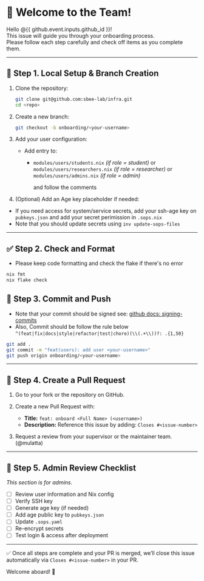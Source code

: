 # 🎉 Welcome to the Team!

Hello @{{ github.event.inputs.github_id }}!  
This issue will guide you through your onboarding process.  
Please follow each step carefully and check off items as you complete them.

---

## 🧱 Step 1. Local Setup & Branch Creation

1. Clone the repository:

   ```bash
   git clone git@github.com:sbee-lab/infra.git
   cd <repo>
   ```

2. Create a new branch:

   ```bash
   git checkout -b onboarding/<your-username>
   ```

3. Add your user configuration:

   - Add entry to:

     - `modules/users/students.nix` _(if role = student)_
       or
       `modules/users/researchers.nix` _(if role = researcher)_
       or
       `modules/users/admins.nix` _(if role = admin)_

       and follow the comments

4. (Optional) Add an Age key placeholder if needed:

- If you need access for system/service secrets, add your ssh-age key on `pubkeys.json` and add your secret perimission in `.sops.nix`
- Note that you should update secrets using `inv update-sops-files`

---

## ✅ Step 2. Check and Format

- Please keep code formatting and check the flake if there's no error

```nix
nix fmt
nix flake check
```

## 💾 Step 3. Commit and Push

- Note that your commit should be signed
  see: [github docs: signing-commits](https://docs.github.com/ko/authentication/managing-commit-signature-verification/signing-commits)
- Also, Commit should be follow the rule below
  `^(feat|fix|docs|style|refactor|test|chore)(\\(.+\\))?: .{1,50}`

```bash
git add .
git commit -m "feat(users): add user <your-username>"
git push origin onboarding/<your-username>
```

---

## 🔁 Step 4. Create a Pull Request

1. Go to your fork or the repository on GitHub.
2. Create a new Pull Request with:

   - **Title:** `feat: onboard <Full Name> (<username>)`
   - **Description:** Reference this issue by adding:
     `Closes #<issue-number>`

3. Request a review from your supervisor or the maintainer team. (@mulatta)

---

## 🧩 Step 5. Admin Review Checklist

_This section is for admins._

- [ ] Review user information and Nix config
- [ ] Verify SSH key
- [ ] Generate age key (if needed)
- [ ] Add age public key to `pubkeys.json`
- [ ] Update `.sops.yaml`
- [ ] Re-encrypt secrets
- [ ] Test login & access after deployment

---

✅ Once all steps are complete and your PR is merged,
we’ll close this issue automatically via `Closes #<issue-number>` in your PR.

Welcome aboard! 🚀

